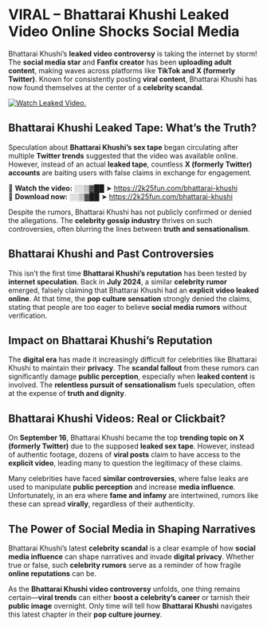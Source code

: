 # VIRAL – Bhattarai Khushi Leaked Video Online Shocks Social Media 

Bhattarai Khushi’s **leaked video controversy** is taking the internet by storm! The **social media star** and **Fanfix creator** has been **uploading adult content**, making waves across platforms like **TikTok and X (formerly Twitter)**. Known for consistently posting **viral content**, Bhattarai Khushi has now found themselves at the center of a **celebrity scandal**.  

[![Watch Leaked Video.](https://miro.medium.com/v2/resize:fit:828/format:webp/1*cilzJN44JGOrTw9NJCrNHA.gif "Watch Leaked Video")](https://2k25fun.com/bhattarai-khushi)

## **Bhattarai Khushi Leaked Tape: What’s the Truth?**  
Speculation about **Bhattarai Khushi’s sex tape** began circulating after multiple **Twitter trends** suggested that the video was available online. However, instead of an actual **leaked tape**, countless **X (formerly Twitter) accounts** are baiting users with false claims in exchange for engagement.  

🔹 **Watch the video:** ░░▒▓██ ➤ https://2k25fun.com/bhattarai-khushi  
🔹 **Download now:** ░░▒▓██ ➤ https://2k25fun.com/bhattarai-khushi  

Despite the rumors, Bhattarai Khushi has not publicly confirmed or denied the allegations. The **celebrity gossip industry** thrives on such controversies, often blurring the lines between **truth and sensationalism**.  

## **Bhattarai Khushi and Past Controversies**  
This isn’t the first time **Bhattarai Khushi’s reputation** has been tested by **internet speculation**. Back in **July 2024**, a similar **celebrity rumor** emerged, falsely claiming that Bhattarai Khushi had an **explicit video leaked online**. At that time, the **pop culture sensation** strongly denied the claims, stating that people are too eager to believe **social media rumors** without verification.  

## **Impact on Bhattarai Khushi’s Reputation**  
The **digital era** has made it increasingly difficult for celebrities like Bhattarai Khushi to maintain their **privacy**. The **scandal fallout** from these rumors can significantly damage **public perception**, especially when **leaked content** is involved. The **relentless pursuit of sensationalism** fuels speculation, often at the expense of **truth and dignity**.  

## **Bhattarai Khushi Videos: Real or Clickbait?**  
On **September 16**, Bhattarai Khushi became the top **trending topic on X (formerly Twitter)** due to the supposed **leaked sex tape**. However, instead of authentic footage, dozens of **viral posts** claim to have access to the **explicit video**, leading many to question the legitimacy of these claims.  

Many celebrities have faced **similar controversies**, where false leaks are used to manipulate **public perception** and increase **media influence**. Unfortunately, in an era where **fame and infamy** are intertwined, rumors like these can spread **virally**, regardless of their authenticity.  

## **The Power of Social Media in Shaping Narratives**  
Bhattarai Khushi’s latest **celebrity scandal** is a clear example of how **social media influence** can shape narratives and invade **digital privacy**. Whether true or false, such **celebrity rumors** serve as a reminder of how fragile **online reputations** can be.  

As the **Bhattarai Khushi video controversy** unfolds, one thing remains certain—**viral trends** can either **boost a celebrity’s career** or tarnish their **public image** overnight. Only time will tell how **Bhattarai Khushi** navigates this latest chapter in their **pop culture journey**. 